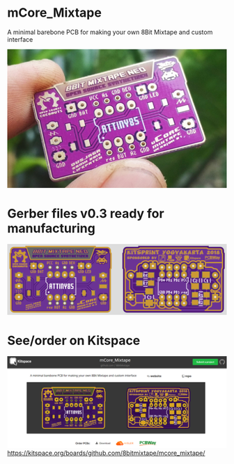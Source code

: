 # mCore_Mixtape
A minimal barebone PCB for making your own 8Bit Mixtape and custom interface

![](mCore_photo_closeup.jpg)

# Gerber files v0.3 ready for manufacturing
![](mCore_Mixtape_PCB.png)

# See/order on Kitspace
![](mCore_on_Kitspace.png)
https://kitspace.org/boards/github.com/8bitmixtape/mcore_mixtape/


